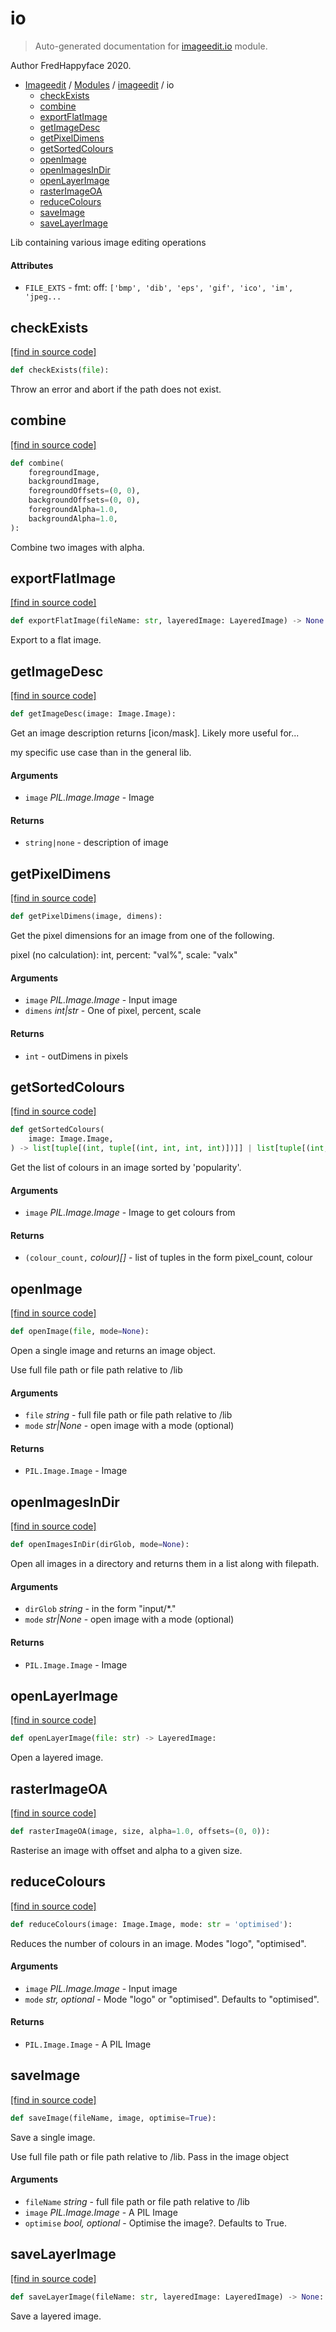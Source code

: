 # io

> Auto-generated documentation for [imageedit.io](../../imageedit/io.py) module.

Author FredHappyface 2020.

- [Imageedit](../README.md#imageedit-index) / [Modules](../README.md#imageedit-modules) / [imageedit](index.md#imageedit) / io
    - [checkExists](#checkexists)
    - [combine](#combine)
    - [exportFlatImage](#exportflatimage)
    - [getImageDesc](#getimagedesc)
    - [getPixelDimens](#getpixeldimens)
    - [getSortedColours](#getsortedcolours)
    - [openImage](#openimage)
    - [openImagesInDir](#openimagesindir)
    - [openLayerImage](#openlayerimage)
    - [rasterImageOA](#rasterimageoa)
    - [reduceColours](#reducecolours)
    - [saveImage](#saveimage)
    - [saveLayerImage](#savelayerimage)

Lib containing various image editing operations

#### Attributes

- `FILE_EXTS` - fmt: off: `['bmp', 'dib', 'eps', 'gif', 'ico', 'im', 'jpeg...`

## checkExists

[[find in source code]](../../imageedit/io.py#L205)

```python
def checkExists(file):
```

Throw an error and abort if the path does not exist.

## combine

[[find in source code]](../../imageedit/io.py#L179)

```python
def combine(
    foregroundImage,
    backgroundImage,
    foregroundOffsets=(0, 0),
    backgroundOffsets=(0, 0),
    foregroundAlpha=1.0,
    backgroundAlpha=1.0,
):
```

Combine two images with alpha.

## exportFlatImage

[[find in source code]](../../imageedit/io.py#L122)

```python
def exportFlatImage(fileName: str, layeredImage: LayeredImage) -> None:
```

Export to a flat image.

## getImageDesc

[[find in source code]](../../imageedit/io.py#L129)

```python
def getImageDesc(image: Image.Image):
```

Get an image description returns [icon/mask]. Likely more useful for...

my specific use case than in the general lib.

#### Arguments

- `image` *PIL.Image.Image* - Image

#### Returns

- `string|none` - description of image

## getPixelDimens

[[find in source code]](../../imageedit/io.py#L28)

```python
def getPixelDimens(image, dimens):
```

Get the pixel dimensions for an image from one of the following.

pixel (no calculation): int, percent: "val%", scale: "valx"

#### Arguments

- `image` *PIL.Image.Image* - Input image
- `dimens` *int|str* - One of pixel, percent, scale

#### Returns

- `int` - outDimens in pixels

## getSortedColours

[[find in source code]](../../imageedit/io.py#L148)

```python
def getSortedColours(
    image: Image.Image,
) -> list[tuple[(int, tuple[(int, int, int, int)])]] | list[tuple[(int, int)]]:
```

Get the list of colours in an image sorted by 'popularity'.

#### Arguments

- `image` *PIL.Image.Image* - Image to get colours from

#### Returns

- `(colour_count,` *colour)[]* - list of tuples in the form pixel_count, colour

## openImage

[[find in source code]](../../imageedit/io.py#L73)

```python
def openImage(file, mode=None):
```

Open a single image and returns an image object.

Use full file path or file path relative to /lib

#### Arguments

- `file` *string* - full file path or file path relative to /lib
- `mode` *str|None* - open image with a mode (optional)

#### Returns

- `PIL.Image.Image` - Image

## openImagesInDir

[[find in source code]](../../imageedit/io.py#L56)

```python
def openImagesInDir(dirGlob, mode=None):
```

Open all images in a directory and returns them in a list along with filepath.

#### Arguments

- `dirGlob` *string* - in the form "input/*."
- `mode` *str|None* - open image with a mode (optional)

#### Returns

- `PIL.Image.Image` - Image

## openLayerImage

[[find in source code]](../../imageedit/io.py#L93)

```python
def openLayerImage(file: str) -> LayeredImage:
```

Open a layered image.

## rasterImageOA

[[find in source code]](../../imageedit/io.py#L198)

```python
def rasterImageOA(image, size, alpha=1.0, offsets=(0, 0)):
```

Rasterise an image with offset and alpha to a given size.

## reduceColours

[[find in source code]](../../imageedit/io.py#L164)

```python
def reduceColours(image: Image.Image, mode: str = 'optimised'):
```

Reduces the number of colours in an image. Modes "logo", "optimised".

#### Arguments

- `image` *PIL.Image.Image* - Input image
- `mode` *str, optional* - Mode "logo" or "optimised". Defaults to
"optimised".

#### Returns

- `PIL.Image.Image` - A PIL Image

## saveImage

[[find in source code]](../../imageedit/io.py#L100)

```python
def saveImage(fileName, image, optimise=True):
```

Save a single image.

Use full file path or file path relative to /lib. Pass in the image object

#### Arguments

- `fileName` *string* - full file path or file path relative to /lib
- `image` *PIL.Image.Image* - A PIL Image
- `optimise` *bool, optional* - Optimise the image?. Defaults to True.

## saveLayerImage

[[find in source code]](../../imageedit/io.py#L115)

```python
def saveLayerImage(fileName: str, layeredImage: LayeredImage) -> None:
```

Save a layered image.

